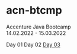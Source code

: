 # acn-btcmp
Accenture Java Bootcamp <br>
14.02.2022 - 15.03.2022

Day 01
Day 02
<a href="https://github.com/waff13/acn-btcmp/tree/master/src/Day03">Day 03</a>
